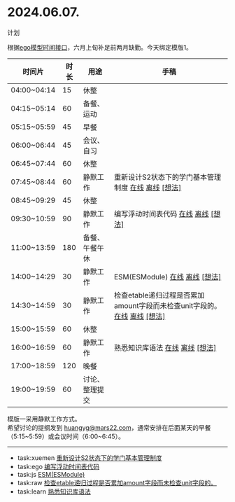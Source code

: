 # 2024.06.07.
计划  

根据[ego模型时间接口](https://gitee.com/hyg/blog/blob/master/timeflow.md)，六月上旬补足前两月缺勤。今天绑定模版1。

| 时间片 | 时长 | 用途 | 手稿 |
| --- | --- | --- | --- |
| 04:00~04:14 | 15 | 休整 |  |
| 04:15~05:14 | 60 | 备餐、运动 |  |
| 05:15~05:59 | 45 | 早餐 |  |
| 06:00~06:44 | 45 | 会议、自习 |  |
| 06:45~07:44 | 60 | 休整 |  |
| 07:45~08:44 | 60 | 静默工作 | 重新设计S2状态下的学门基本管理制度  [在线](http://simp.ly/p/xtgD4F) [离线](../../draft/2024/06/20240607074500.md) <a href="mailto:huangyg@mars22.com?subject=关于2024.06.07.[重新设计S2状态下的学门基本管理制度]任务&body=日期: 20240607%0D%0A序号: 5%0D%0A手稿:../../draft/2024/06/20240607074500.md%0D%0A---请勿修改邮件主题及以上内容 从下一行开始写您的想法---%0D%0A">[想法]</a> |
| 08:45~09:29 | 45 | 休整 |  |
| 09:30~10:59 | 90 | 静默工作 | 编写浮动时间表代码  [在线](http://simp.ly/p/j1SspP) [离线](../../draft/2024/06/20240607093000.md) <a href="mailto:huangyg@mars22.com?subject=关于2024.06.07.[编写浮动时间表代码]任务&body=日期: 20240607%0D%0A序号: 7%0D%0A手稿:../../draft/2024/06/20240607093000.md%0D%0A---请勿修改邮件主题及以上内容 从下一行开始写您的想法---%0D%0A">[想法]</a> |
| 11:00~13:59 | 180 | 备餐、午餐午休 |  |
| 14:00~14:29 | 30 | 静默工作 | ESM(ESModule)  [在线](http://simp.ly/p/8t3vlk) [离线](../../draft/2024/06/20240607140000.md) <a href="mailto:huangyg@mars22.com?subject=关于2024.06.07.[ESM(ESModule)]任务&body=日期: 20240607%0D%0A序号: 9%0D%0A手稿:../../draft/2024/06/20240607140000.md%0D%0A---请勿修改邮件主题及以上内容 从下一行开始写您的想法---%0D%0A">[想法]</a> |
| 14:30~14:59 | 30 | 静默工作 | 检查etable递归过程是否累加amount字段而未检查unit字段的。  [在线](http://simp.ly/p/5k9gJy) [离线](../../draft/2024/06/20240607143000.md) <a href="mailto:huangyg@mars22.com?subject=关于2024.06.07.[检查etable递归过程是否累加amount字段而未检查unit字段的。]任务&body=日期: 20240607%0D%0A序号: 10%0D%0A手稿:../../draft/2024/06/20240607143000.md%0D%0A---请勿修改邮件主题及以上内容 从下一行开始写您的想法---%0D%0A">[想法]</a> |
| 15:00~15:59 | 60 | 休整 |  |
| 16:00~16:59 | 60 | 静默工作 | 熟悉知识库语法  [在线](http://simp.ly/p/4QDThK) [离线](../../draft/2024/06/20240607160000.md) <a href="mailto:huangyg@mars22.com?subject=关于2024.06.07.[熟悉知识库语法]任务&body=日期: 20240607%0D%0A序号: 12%0D%0A手稿:../../draft/2024/06/20240607160000.md%0D%0A---请勿修改邮件主题及以上内容 从下一行开始写您的想法---%0D%0A">[想法]</a> |
| 17:00~18:59 | 120 | 晚餐 |  |
| 19:00~19:59 | 60 | 讨论、整理提交 |  |

模版一采用静默工作方式。  
希望讨论的提纲发到 [huangyg@mars22.com](mailto:huangyg@mars22.com)，通常安排在后面某天的早餐（5:15~5:59）或会议时间（6:00~6:45）。

---

- task:xuemen  [重新设计S2状态下的学门基本管理制度](../../../draft/2024/06/20240607074500.md)
- task:ego  [编写浮动时间表代码](../../../draft/2024/06/20240607093000.md)
- task:js  [ESM(ESModule)](../../../draft/2024/06/20240607140000.md)
- task:raw  [检查etable递归过程是否累加amount字段而未检查unit字段的。](../../../draft/2024/06/20240607143000.md)
- task:learn  [熟悉知识库语法](../../../draft/2024/06/20240607160000.md)

